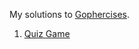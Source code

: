 My solutions to [Gophercises](https://gophercises.com/).

1. [Quiz Game](https://courses.calhoun.io/lessons/les_goph_01)
